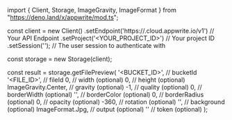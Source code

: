 import { Client, Storage, ImageGravity, ImageFormat } from "https://deno.land/x/appwrite/mod.ts";

const client = new Client()
    .setEndpoint('https://<REGION>.cloud.appwrite.io/v1') // Your API Endpoint
    .setProject('<YOUR_PROJECT_ID>') // Your project ID
    .setSession(''); // The user session to authenticate with

const storage = new Storage(client);

const result = storage.getFilePreview(
    '<BUCKET_ID>', // bucketId
    '<FILE_ID>', // fileId
    0, // width (optional)
    0, // height (optional)
    ImageGravity.Center, // gravity (optional)
    -1, // quality (optional)
    0, // borderWidth (optional)
    '', // borderColor (optional)
    0, // borderRadius (optional)
    0, // opacity (optional)
    -360, // rotation (optional)
    '', // background (optional)
    ImageFormat.Jpg, // output (optional)
    '<TOKEN>' // token (optional)
);
